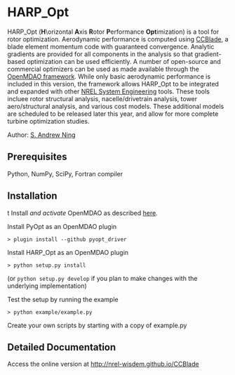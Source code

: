 # HARP_Opt

HARP_Opt (**H**\orizontal **A**xis **R**otor **P**erformance **Opt**imization) is a tool for rotor optimization.  Aerodynamic performance is computed using [CCBlade](http://wind.nrel.gov/designcodes/simulators/ccblade/), a blade element momentum code with guaranteed convergence.  Analytic gradients are provided for all components in the analysis so that gradient-based optimization can be used efficiently.  A number of open-source and commercial optimizers can be used as made available through the [OpenMDAO framework](http://openmdao.org/).  While only basic aerodynamic performance is included in this version, the framework allows HARP_Opt to be integrated and expanded with other [NREL System Engineering](http://www.nrel.gov/wind/systems_engineering.html) tools.  These tools incluee rotor structural analysis, nacelle/drivetrain analysis, tower aero/structural analysis, and various cost models.  These additional models are scheduled to be released later this year, and allow for more complete turbine optimization studies.

Author: [S. Andrew Ning](mailto:andrew.ning@nrel.gov)

<!-- ## User Information

If you came to this page directly without going through the NWTC Information Portal, **we would appreciate if you could [report your user information](http://wind.nrel.gov/designcodes/simulators/ccblade/downloaders/CCBlade_github_redirect.html) before cloning the repository**.  We use this information in order to allocate resources for supporting our software, and to notify users of critical updates.
 -->

## Prerequisites

Python, NumPy, SciPy, Fortran compiler

## Installation

t
Install *and activate* OpenMDAO as described [here](http://openmdao.org/docs/getting-started/install.html).  

Install PyOpt as an OpenMDAO plugin

    > plugin install --github pyopt_driver

Install HARP_Opt as an OpenMDAO plugin

    > python setup.py install

(or ``python setup.py develop`` if you plan to make changes with the underlying implementation)

Test the setup by running the example

    > python example/example.py

Create your own scripts by starting with a copy of example.py



<!-- ## Run Unit Tests

To check if installation was successful, run the unit tests

    $ python test/test_ccblade.py
    $ python test/test_gradients.py
 -->
## Detailed Documentation

Access the online version at <http://nrel-wisdem.github.io/CCBlade>


